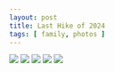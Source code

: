 ```yaml
---
layout: post
title: Last Hike of 2024
tags: [ family, photos ]
---
```


<script src="https://ajax.googleapis.com/ajax/libs/jquery/1.11.1/jquery.min.js" ></script>
<link href="https://cdnjs.cloudflare.com/ajax/libs/fotorama/4.6.4/fotorama.min.css" rel="stylesheet">
<script src="https://cdnjs.cloudflare.com/ajax/libs/fotorama/4.6.4/fotorama.min.js" ></script>

<div class="fotorama"  data-allowfullscreen="true" data-width="100%"  data-ratio="800/600">
    <!--https://photos.app.goo.gl/iYxzDAc3MzU7S5A2A-->
    <img src="https://images.northbriton.net/AP1GczMUdN67xDnHbps863Lge7i9_rSQV8kPR3peWdqYh8cvmw-dOsv3MBkPDC8-NzK8XlivhqjOzZkKIHzjv4qcce4HeB3hFI7cEY8fsbbNmHO6xBOp24kx">
    <img src="https://images.northbriton.net/AP1GczO1q_65fIm9MWJvjtq0-kGtCDdquuFCKyemNtNiZjVX0FkGt51eMRas4yKyNs96QipoiDSo8crJNO9iJE4EX1b7fs8P5CtlMj4j4TJ2OEebyHdR-fAc">
    <img src="https://images.northbriton.net/AP1GczPIIwnkyKNUPMyA9k0W3MRBZBMgife7z9agQCxi_P9tsh9PcAAAEenwGh3ijY5IiJGrPArqS_qSjJaS35n7UJw2af42yZkkMSVpbcZUYNMOnIdW5k9V">
    <img src="https://images.northbriton.net/AP1GczMX91Zucef1mXcnxwn-Kyxoovh6ZkDmnpcGya3ipfC-GyLM39Nr_zkrG95QTwysEBXcj2kLtZAf3VDDRULwCrEzMQpLHe696YmWfBA59Px4ra7cHH6m">
    <img src="https://images.northbriton.net/AP1GczPcuqDjx1FsUzq0Vwof6JuniEOjdljVHX16lfxptgqluCvWAVeJA1H_Oo3zO9dmYbFW1rAwV8lwoLGqkn0W57mBQKUAHaDNANtOpaeuxhL38AQ6zcAx">
</div>